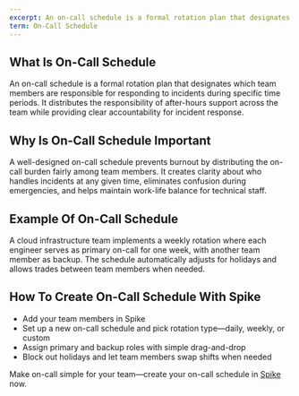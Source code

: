 ```yaml
---
excerpt: An on-call schedule is a formal rotation plan that designates which team members are responsible for responding to incidents during specific time periods.
term: On-Call Schedule
---
```

## What Is On-Call Schedule

An on-call schedule is a formal rotation plan that designates which team members are responsible for responding to incidents during specific time periods. It distributes the responsibility of after-hours support across the team while providing clear accountability for incident response.

## Why Is On-Call Schedule Important

A well-designed on-call schedule prevents burnout by distributing the on-call burden fairly among team members. It creates clarity about who handles incidents at any given time, eliminates confusion during emergencies, and helps maintain work-life balance for technical staff.

## Example Of On-Call Schedule

A cloud infrastructure team implements a weekly rotation where each engineer serves as primary on-call for one week, with another team member as backup. The schedule automatically adjusts for holidays and allows trades between team members when needed.

## How To Create On-Call Schedule With Spike

- Add your team members in Spike
- Set up a new on-call schedule and pick rotation type—daily, weekly, or custom
- Assign primary and backup roles with simple drag-and-drop
- Block out holidays and let team members swap shifts when needed

Make on-call simple for your team—create your on-call schedule in [Spike](https://app.spike.sh/signup) now.